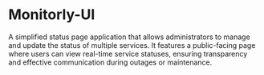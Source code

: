 # Monitorly-UI
A simplified status page application that allows administrators to manage and update the status of multiple services. It features a public-facing page where users can view real-time service statuses, ensuring transparency and effective communication during outages or maintenance. 
